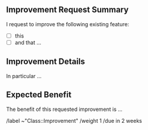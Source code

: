 <!--
Scope

AN IMPROVEMENT REQUEST INTENDS TO IMPROVE A CERTAIN ALREADY IMPLEMENTED FEATURE E.G. BY RESTRUCTURING THE CODE, MAKING IT MORE READABLE OR USING DIFFERENT METHODS TO ACHIEVE THE VERY SAME BEHAVIOUR.
THE DIFFERENCE TO A FEATURE REQUEST IS THAT AN IMPROVEMENT DOES NOT ALTER EXISTING BEHAVIOUR AND IN PARTICULAR DOES NOT IMPLEMENT A NEW FUNCTIONALITY.
IMPROVEMENTS RELATED TO DOCUMENTATION SHOULD BE HANDLED BY DOCUMENTATION REQUESTS.

Prerequisites

ANSWER THE FOLLOWING QUESTIONS FOR YOURSELF BEFORE SUBMITTING AN IMPROVEMENT REQUEST.

- This is an improvement request (and not a (CI) bug report nor a feature, clarification or documentation request).
- This improvement is not included in the latest version.
- I checked to make sure that this improvement has not already been requested.
- I'm requesting this improvement to the correct repository.

-->

## Improvement Request Summary
<!-- SUMMARISE THE IMPROVEMENT YOU WOULD LIKE TO REQUEST IN A FEW SENTENCES -->

I request to improve the following existing feature:
- [ ] this
- [ ] and that ...

## Improvement Details
<!-- A STEP-BY-STEP LIST OF WHAT THE IMPROVEMENT SHOULD ACHIEVE (WHERE APPLICABLE) -->

In particular ...

## Expected Benefit
<!-- EXPLAIN WHY DO YOU THINK IT WILL BE HELPFUL AND IN WHICH CASES -->

The benefit of this requested improvement is ...

/label ~"Class::Improvement"
/weight 1
/due in 2 weeks
